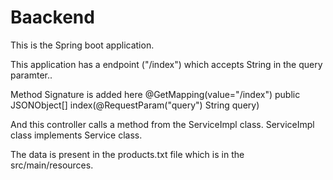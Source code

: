 # Baackend
This is the Spring boot application.

This application has a endpoint ("/index") which accepts String in the query paramter..

Method Signature is added here
 @GetMapping(value="/index")
    public JSONObject[] index(@RequestParam("query") String query)
    
    
   And this controller calls a method from the ServiceImpl class. ServiceImpl class implements Service class.
   
   
   The data is present in the products.txt file which is in the src/main/resources.

